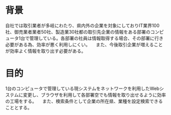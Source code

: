 # 背景
自社では取引業者が多岐にわたり、県内外の企業を対象にしておりIT業界100社、御売業者業者50社、製造業30社都の取引先企業の情報をある部署のコンピュータ1台で管理している。各部署の社員は情報取得する場合、その部署に行き必要がある為、効率が悪く利用しにくい。
　また、今後取引企業が増えることが効率よく情報を取り出す必要がある。
# 目的
1台のコンピュータで管理している現システムをネットワークを利用したWebシステムに変更し、ブラウザを利用して各部署空でも情報を取り出せるように効率の工場をする。
　また、検索条件として企業の所在県、業種を設定検索できることとする。